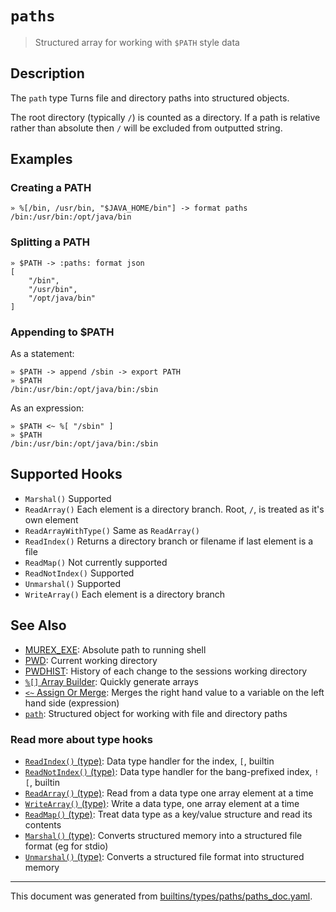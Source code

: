 # `paths`

> Structured array for working with `$PATH` style data

## Description

The `path` type Turns file and directory paths into structured objects.

The root directory (typically `/`) is counted as a directory. If a path is
relative rather than absolute then `/` will be excluded from outputted string.

## Examples

### Creating a PATH

```
» %[/bin, /usr/bin, "$JAVA_HOME/bin"] -> format paths
/bin:/usr/bin:/opt/java/bin
```

### Splitting a PATH

```
» $PATH -> :paths: format json
[
    "/bin",
    "/usr/bin",
    "/opt/java/bin"
]
```

### Appending to $PATH

As a statement:

```
» $PATH -> append /sbin -> export PATH
» $PATH
/bin:/usr/bin:/opt/java/bin:/sbin
```

As an expression:

```
» $PATH <~ %[ "/sbin" ]
» $PATH
/bin:/usr/bin:/opt/java/bin:/sbin
```

## Supported Hooks

* `Marshal()`
    Supported
* `ReadArray()`
    Each element is a directory branch. Root, `/`, is treated as it's own element
* `ReadArrayWithType()`
    Same as `ReadArray()`
* `ReadIndex()`
    Returns a directory branch or filename if last element is a file
* `ReadMap()`
    Not currently supported
* `ReadNotIndex()`
    Supported
* `Unmarshal()`
    Supported
* `WriteArray()`
    Each element is a directory branch

## See Also

* [MUREX_EXE](../variables/murex_exe.md):
  Absolute path to running shell
* [PWD](../variables/pwd.md):
  Current working directory
* [PWDHIST](../variables/pwdhist.md):
  History of each change to the sessions working directory
* [`%[]` Array Builder](../parser/create-array.md):
  Quickly generate arrays
* [`<~` Assign Or Merge](../parser/assign-or-merge.md):
  Merges the right hand value to a variable on the left hand side (expression)
* [`path`](../types/path.md):
  Structured object for working with file and directory paths

### Read more about type hooks

- [`ReadIndex()` (type)](../apis/ReadIndex.md): Data type handler for the index, `[`, builtin
- [`ReadNotIndex()` (type)](../apis/ReadNotIndex.md): Data type handler for the bang-prefixed index, `![`, builtin
- [`ReadArray()` (type)](../apis/ReadArray.md): Read from a data type one array element at a time
- [`WriteArray()` (type)](../apis/WriteArray.md): Write a data type, one array element at a time
- [`ReadMap()` (type)](../apis/ReadMap.md): Treat data type as a key/value structure and read its contents
- [`Marshal()` (type)](../apis/Marshal.md): Converts structured memory into a structured file format (eg for stdio)
- [`Unmarshal()` (type)](../apis/Unmarshal.md): Converts a structured file format into structured memory

<hr/>

This document was generated from [builtins/types/paths/paths_doc.yaml](https://github.com/lmorg/murex/blob/master/builtins/types/paths/paths_doc.yaml).